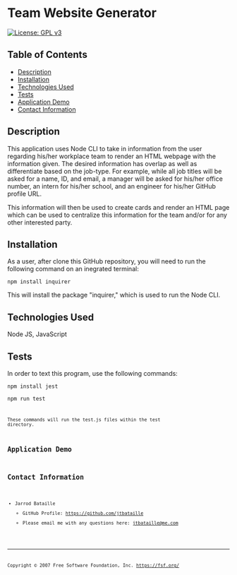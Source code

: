 # Team Website Generator
[![License: GPL v3](https://img.shields.io/badge/License-GPLv3-blue.svg)](https://www.gnu.org/licenses/gpl-3.0)

## Table of Contents
* [Description](#description)
* [Installation](#description)
* [Technologies Used](#technologies-used)
* [Tests](#tests)
* [Application Demo](#application-demo)
* [Contact Information](#contact-information)

## Description
This application uses Node CLI to take in information from the user regarding his/her workplace team to render an HTML webpage with the information given. The desired information has overlap as well as differentiate based on the job-type. For example, while all job titles will be asked for a name, ID, and email, a manager will be asked for his/her office number, an intern for his/her school, and an engineer for his/her GitHub profile URL.

This information will then be used to create cards and render an HTML page which can be used to centralize this information for the team and/or for any other interested party.

## Installation
As a user, after clone this GitHub repository, you will need to run the following command on an inegrated terminal:

<code>npm install inquirer</code>

This will install the package "inquirer," which is used to run the Node CLI.

## Technologies Used
Node JS, JavaScript

## Tests
In order to text this program, use the following commands:

<code>npm install jest</code>

<code>npm run test<code>

These commands will run the test.js files within the test directory.

## Application Demo


## Contact Information
* Jarrod Bataille
  * GitHub Profile: https://github.com/jtbataille
  * Please email me with any questions here: jtbataille@me.com

- - -
Copyright © 2007 Free Software Foundation, Inc. <https://fsf.org/>